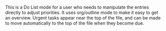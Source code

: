 
This is a Do List mode for a user who needs to manipulate the
entries directly to adjust priorities. It uses org/outline mode to
make it easy to get an overview. Urgent tasks appear near the top
of the file, and can be made to move automatically to the top of
the file when they become due.

